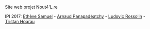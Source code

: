 Site web projet Nout4'L.re

IPI 2017:
[Ethève Samuel](https://github.com/PanArnaud) - [Arnaud Panapadéatchy](https://github.com/PanArnaud) - [Ludovic Rossolin](https://github.com/lrossolin) - [Tristan Hoarau](https://github.com/ithaqua974)

